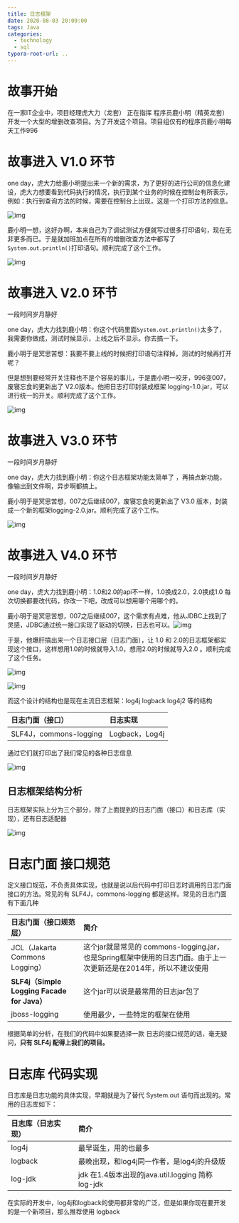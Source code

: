```yaml
---
title: 日志框架
date: 2020-08-03 20:09:00
tags: Java
categories:
  - technology
  - sql
typora-root-url: ..
---
```

# 故事开始

在一家IT企业中，项目经理虎大力（龙套） 正在指挥 程序员鹿小明（精英龙套）开发一个大型的增删改查项目。为了开发这个项目。项目组仅有的程序员鹿小明每天工作996



# 故事进入 V1.0 环节

one day，虎大力给鹿小明提出来一个新的需求，为了更好的进行公司的信息化建设，虎大力想要看到代码执行的情况，执行到某个业务的时候在控制台有所表示，例如：执行到查询方法的时候，需要在控制台上出现，这是一个打印方法的信息。

![img](/images/println.png)

鹿小明一想，这好办啊，本来自己为了调试测试方便就写过很多打印语句，现在无非更多而已。于是就加班加点在所有的增删改查方法中都写了`System.out.println()`打印语句。顺利完成了这个工作。

![img](/images/println.jpg)



# 故事进入 V2.0 环节

一段时间岁月静好

one day，虎大力找到鹿小明：你这个代码里面`System.out.println()`太多了，我需要你做成，测试时候显示，上线之后不显示。你去搞一下。

鹿小明于是冥思苦想：我要不要上线的时候把打印语句注释掉，测试的时候再打开呢？

但是想到要经常开关注释也不是个容易的事儿，于是鹿小明一咬牙，996变007，废寝忘食的更新出了 V2.0版本。他把日志打印封装成框架 logging-1.0.jar，可以进行统一的开关。顺利完成了这个工作。

![img](/images/println-if.jpg)



# 故事进入 V3.0 环节

一段时间岁月静好

one day，虎大力找到鹿小明：你这个日志框架功能太简单了 ，再搞点新功能，像输出到文件啊，异步啊都搞上。

鹿小明于是冥思苦想，007之后继续007，废寝忘食的更新出了 V3.0 版本，封装成一个新的框架logging-2.0.jar。顺利完成了这个工作。

![img](/images/println-file.jpg)



# 故事进入 V4.0 环节

一段时间岁月静好

one day，虎大力找到鹿小明：1.0和2.0的api不一样，1.0换成2.0，2.0换成1.0 每次切换都要改代码，你改一下吧，改成可以想用哪个用哪个的。

鹿小明于是冥思苦想，007之后继续007，这个需求有点难，他从JDBC上找到了灵感，JDBC通过统一接口实现了驱动的切换，日志也可以。![img](/images/println-face.jpg)

于是，他爆肝搞出来一个日志接口层（日志门面），让 1.0 和 2.0的日志框架都实现这个接口，这样想用1.0的时候就导入1.0，想用2.0的时候就导入2.0 。顺利完成了这个任务。

![img](/images/println-face2.jpg)

![img](https://oscimg.oschina.net/oscnet/eedbe4c836a3964b26d3055e7e066586fde.jpg)

而这个设计的结构也是现在主流日志框架：log4j logback log4j2 等的结构

| 日志门面（接口）       | 日志实现       |
| :--------------------- | :------------- |
| SLF4J，commons-logging | Logback，Log4j |

通过它们就打印出了我们常见的各种日志信息

![img](/images/log.jpg)



## 日志框架结构分析

日志框架实际上分为三个部分，除了上面提到的日志门面（接口）和日志库（实现），还有日志适配器

![img](/images/log-frame.jpg)



# 日志门面 接口规范

定义接口规范，不负责具体实现，也就是说以后代码中打印日志时调用的日志门面接口的方法。常见的有 SLF4J，commons-logging 都是这样。常见的日志门面有下面几种

| 日志门面（接口规范层）                       | 简介                                                         |
| :------------------------------------------- | :----------------------------------------------------------- |
| JCL（Jakarta  Commons Logging）              | 这个jar就是常见的 commons-logging.jar，也是Spring框架中使用的日志门面。由于上一次更新还是在2014年，所以不建议使用 |
| **SLF4j（Simple  Logging Facade for Java）** | 这个jar可以说是最常用的日志jar包了                           |
| jboss-logging                                | 使用最少，一些特定的框架在使用                               |

根据简单的分析，在我们的代码中如果要选择一款 日志的接口规范的话，毫无疑问，**只有 SLF4j 配得上我们的项目。**



# 日志库 代码实现

日志库是日志功能的具体实现，早期就是为了替代 System.out 语句而出现的。常用的日志库如下：

| 日志库（日志实现） | 简介                                              |
| :----------------- | :------------------------------------------------ |
| log4j              | 最早诞生，用的也最多                              |
| logback            | 最晚出现，和log4j同一作者，是log4j的升级版        |
| log-jdk            | jdk 在1.4版本出现的java.util.logging 简称 log-jdk |

在实际的开发中，log4j和logback的使用都非常的广泛，但是如果你现在要开发的是一个新项目，那么推荐使用 logback

